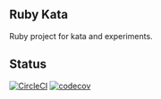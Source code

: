 ## Ruby Kata

Ruby project for kata and experiments.

## Status
[![CircleCI](https://circleci.com/gh/AndreiPiatrou/ruby_kata/tree/master.svg?style=svg)](https://circleci.com/gh/AndreiPiatrou/ruby_kata/tree/master) [![codecov](https://codecov.io/gh/AndreiPiatrou/ruby_kata/branch/master/graph/badge.svg)](https://codecov.io/gh/AndreiPiatrou/ruby_kata)

